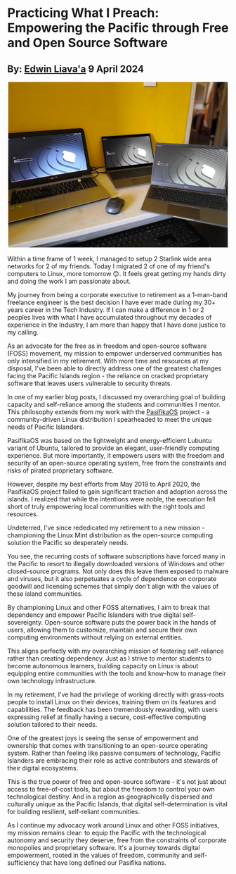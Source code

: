 # Practicing What I Preach: Empowering the Pacific through Free and Open Source Software
## By: [Edwin Liava'a](https://github.com/EdwinLiavaa) 9 April 2024

<p align="center">
 <img width="500" src="https://github.com/EdwinLiavaa/liavaa.space/blob/main/blog/20240409/pic.png">
</p>

Within a time frame of 1 week, I managed to setup 2 Starlink wide area networks for 2 of my friends. Today I migrated 2 of one of my friend's computers to Linux, more tomorrow 😊. It feels great getting my hands dirty and doing the work I am passionate about. 

My journey from being a corporate executive to retirement as a 1-man-band freelance engineer is the best decision I have ever made during my 30+ years career in the Tech Industry. If I can make a difference in 1 or 2 peoples lives with what I have accumulated throughout my decades of experience in the Industry, I am more than happy that I have done justice to my calling. 

As an advocate for the free as in freedom and open-source software (FOSS) movement, my mission to empower underserved communities has only intensified in my retirement. With more time and resources at my disposal, I've been able to directly address one of the greatest challenges facing the Pacific Islands region - the reliance on cracked proprietary software that leaves users vulnerable to security threats.

In one of my earlier blog posts, I discussed my overarching goal of building capacity and self-reliance among the students and communities I mentor. This philosophy extends from my work with the [PasifikaOS](https://www.youtube.com/watch?v=gEWB5ppQmbI) project - a community-driven Linux distribution I spearheaded to meet the unique needs of Pacific Islanders.

PasifikaOS was based on the lightweight and energy-efficient Lubuntu variant of Ubuntu, tailored to provide an elegant, user-friendly computing experience. But more importantly, it empowers users with the freedom and security of an open-source operating system, free from the constraints and risks of pirated proprietary software.

However, despite my best efforts from May 2019 to April 2020, the PasifikaOS project failed to gain significant traction and adoption across the islands. I realized that while the intentions were noble, the execution fell short of truly empowering local communities with the right tools and resources.

Undeterred, I've since rededicated my retirement to a new mission - championing the Linux Mint distribution as the open-source computing solution the Pacific so desperately needs.

You see, the recurring costs of software subscriptions have forced many in the Pacific to resort to illegally downloaded versions of Windows and other closed-source programs. Not only does this leave them exposed to malware and viruses, but it also perpetuates a cycle of dependence on corporate goodwill and licensing schemes that simply don't align with the values of these island communities.

By championing Linux and other FOSS alternatives, I aim to break that dependency and empower Pacific Islanders with true digital self-sovereignty. Open-source software puts the power back in the hands of users, allowing them to customize, maintain and secure their own computing environments without relying on external entities.

This aligns perfectly with my overarching mission of fostering self-reliance rather than creating dependency. Just as I strive to mentor students to become autonomous learners, building capacity on Linux is about equipping entire communities with the tools and know-how to manage their own technology infrastructure.

In my retirement, I've had the privilege of working directly with grass-roots people to install Linux on their devices, training them on its features and capabilities. The feedback has been tremendously rewarding, with users expressing relief at finally having a secure, cost-effective computing solution tailored to their needs.

One of the greatest joys is seeing the sense of empowerment and ownership that comes with transitioning to an open-source operating system. Rather than feeling like passive consumers of technology, Pacific Islanders are embracing their role as active contributors and stewards of their digital ecosystems.

This is the true power of free and open-source software - it's not just about access to free-of-cost tools, but about the freedom to control your own technological destiny. And in a region as geographically dispersed and culturally unique as the Pacific Islands, that digital self-determination is vital for building resilient, self-reliant communities.

As I continue my advocacy work around Linux and other FOSS initiatives, my mission remains clear: to equip the Pacific with the technological autonomy and security they deserve, free from the constraints of corporate monopolies and proprietary software. It's a journey towards digital empowerment, rooted in the values of freedom, community and self-sufficiency that have long defined our Pasifika nations.